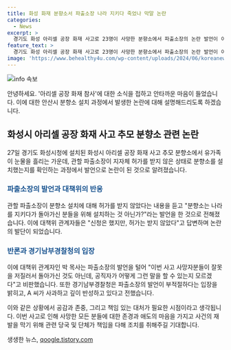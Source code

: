 ```yaml
---
title: 화성 화재 분향소서 파출소장 나라 지키다 죽었나 막말 논란
categories:
  - News
excerpt: >
  경기도 화성 아리셀 공장 화재 사고로 23명이 사망한 분향소에서 파출소장의 논란 발언이 이슈다. 지자체 허가를 받지 않은 상태에서 분향소를 설치했는데, 파출소장은 나라를 위해 돌아가신 분만 추모를 해야 하는 것 아닌가?라는 발언을 했다. 이에 사회적 비판이 일고 있으며 경기남부경찰청은 파출소장의 부적절한 발언을 확인했다. 사고로 외국인도 희생되어 안산에 다문화특구가 있는 점을 감안해 외국인들과의 공감대 형성을 위해 분향소를 설치한 것으로 전해졌다.
feature_text: >
  경기도 화성 아리셀 공장 화재 사고로 23명이 사망한 분향소에서 파출소장의 논란 발언이 이슈다. 지자체 허가를 받지 않은 상태에서 분향소를 설치했는데, 파출소장은 나라를 위해 돌아가신 분만 추모를 해야 하는 것 아닌가?라는 발언을 했다. 이에 사회적 비판이 일고 있으며 경기남부경찰청은 파출소장의 부적절한 발언을 확인했다. 사고로 외국인도 희생되어 안산에 다문화특구가 있는 점을 감안해 외국인들과의 공감대 형성을 위해 분향소를 설치한 것으로 전해졌다.
image: 'https://www.behealthy4u.com/wp-content/uploads/2024/06/koreanews.jpg'
---
```


<p><img src="https://www.behealthy4u.com/wp-content/uploads/2024/06/koreanews.jpg" alt="info 속보" /></p>

<p>안녕하세요. '아리셀 공장 화재 참사'에 대한 소식을 접하고 안타까운 마음이 들었습니다. 이에 대한 안산시 분향소 설치 과정에서 발생한 논란에 대해 설명해드리도록 하겠습니다.</p>

<h2 data-ke-size="size26">화성시 아리셀 공장 화재 사고 추모 분향소 관련 논란</h2>

<p data-ke-size="size16">27일 경기도 화성시청에 설치된 화성시 아리셀 공장 화재 사고 추모 분향소에서 유가족이 눈물을 흘리는 가운데, 관할 파출소장이 지자체 허가를 받지 않은 상태로 분향소를 설치했는지를 확인하는 과정에서 발언으로 논란이 된 것으로 알려졌습니다.</p>

<h3><b><span style="color: #1a5490;">파출소장의 발언과 대책위의 반응</span></b></h3>

<p data-ke-size="size16">관할 파출소장이 분향소 설치에 대해 허가를 받지 않았다는 내용을 듣고 "분향소는 나라를 지키다가 돌아가신 분들을 위해 설치하는 것 아닌가?"라는 발언을 한 것으로 전해졌습니다. 이에 대책위 관계자들은 "신청은 했지만, 허가는 받지 않았다"고 답변하며 논란의 발단이 되었습니다.</p>

<h3><b><span style="color: #1a5490;">반론과 경기남부경찰청의 입장</span></b></h3>

<p data-ke-size="size16">이에 대책위 관계자인 박 목사는 파출소장의 발언을 털어 "이번 사고 사망자분들이 잘못을 저질러서 돌아가신 것도 아닌데, 공직자가 어떻게 그런 말을 할 수 있는지 모르겠다"고 비판했습니다. 또한 경기남부경찰청은 파출소장의 발언이 부적절하다는 입장을 밝히고, A 씨가 사과하고 깊이 반성하고 있다고 전했습니다.</p>

<p>이와 같은 상황에서 공감과 존중, 그리고 책임 있는 대처가 필요한 시점이라고 생각됩니다. 이번 사고로 인해 사망한 모든 분들에 대한 존경과 애도의 마음을 가지고 사건의 재발을 막기 위해 관련 당국 및 단체가 책임을 다해 조치를 취해주길 기대합니다.</p>
생생한 뉴스, <a href="https://qoogle.tistory.com" rel="dofollow">qoogle.tistory.com</a>


